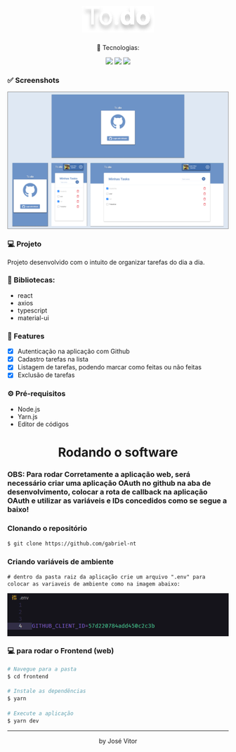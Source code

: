 <h1 align="center">
  <img src="https://github.com/ZeVit0r/to-do-list/blob/main/src/assets/logo.svg" />
</h1>

<p align="center">🚀 Tecnologias:</p>

<p align="center">
  <img src="https://img.shields.io/static/v1?label=react&message=18.0.0&color=61DAFB&logo=react" />
  <img src="https://img.shields.io/static/v1?label=typescript&message=4.4.2&color=3178C6&logo=typescript" />
  <img src="https://img.shields.io/static/v1?label=material-ui&message=4.4.2&color=007FFF&logo=mui" />
</p>

### ✅ Screenshots
  <div align="center">
    <img align="center" src="https://github.com/ZeVit0r/to-do-list/blob/main/images/telas.png" alt="projeto" />
  </div>
  
### 💻 Projeto

Projeto desenvolvido com o intuito de organizar tarefas do dia a dia.

### 📕 Bibliotecas:

- react
- axios
- typescript
- material-ui

### 📎 Features 

- [x] Autenticação na aplicação com Github
- [x] Cadastro tarefas na lista
- [x] Listagem de tarefas, podendo marcar como feitas ou não feitas
- [x] Exclusão de tarefas

### ⚙ Pré-requisitos

- Node.js
- Yarn.js
- Editor de códigos

<h1 align="center"> Rodando o software</h1>

### OBS: Para rodar Corretamente a aplicação web, será necessário criar uma aplicação OAuth no github na aba de desenvolvimento, colocar a rota de callback na aplicação OAuth e utilizar as variáveis e IDs concedidos como se segue a baixo!

### Clonando o repositório

```bash
$ git clone https://github.com/gabriel-nt
```

### Criando variáveis de ambiente

```
# dentro da pasta raiz da aplicação crie um arquivo ".env" para colocar as variaveis de ambiente como na imagem abaixo:
```
<div align="center">
    <img align="center" src="https://github.com/ZeVit0r/to-do-list/blob/main/images/variables.png" alt="projeto" />
 </div>

### 💻 para rodar o Frontend (web)

```bash
# Navegue para a pasta
$ cd frontend

# Instale as dependências
$ yarn

# Execute a aplicação
$ yarn dev
```

<hr/>

<p align="center">by José Vitor</p>
